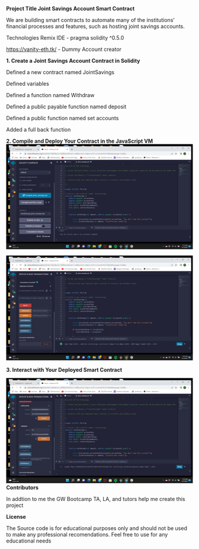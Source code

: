 **Project Title Joint Savings Account  Smart Contract**

We are building smart contracts to automate many of the institutions’ financial processes and features, such as hosting joint savings accounts.


Technologies
Remix IDE - pragma solidity ^0.5.0

https://vanity-eth.tk/ - Dummy Account creator 

**1. Create a Joint Savings Account Contract in Solidity**

Defined a new contract named JointSavings

Defined variables

Defined a function named Withdraw

Defined a public payable function named deposit 

Defined a public function named set accounts 

Added a full back function 




**2. Compile and Deploy Your Contract in the JavaScript VM**
![](Compile.png)

![](Deploy.png)


**3. Interact with Your Deployed Smart Contract**

![](Interact.png)
**Contributors**

In addtion to me the GW Bootcamp TA, LA, and tutors help me create this project

**License**

The Source code is for educational purposes only and should not be used to make any professional recomendations. Feel free to use for any educational needs